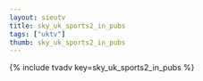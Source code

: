 ```yaml
--- 
layout: sieutv
title: sky_uk_sports2_in_pubs
tags: ["uktv"]
thumb: sky_uk_sports2_in_pubs
---
```

{% include tvadv key=sky_uk_sports2_in_pubs %}
